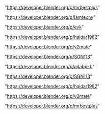 "https://developer.blender.org/p/mrbestplus"

"https://developer.blender.org/p/Iamtechy"

"https://developer.blender.org/p/evk"

"https://developer.blender.org/p/haidar1982"

"https://developer.blender.org/p/y2mate"

"https://developer.blender.org/p/SGN113"

"https://developer.blender.org/p/adabpkb"

 
"https://developer.blender.org/p/SGN113"


"https://developer.blender.org/p/haidar1982"


"https://developer.blender.org/p/y2mate"


"https://developer.blender.org/p/mrbestplus"


 
